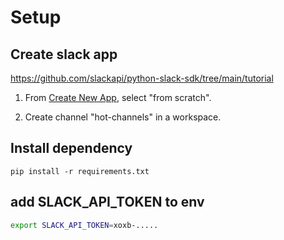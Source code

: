 # Setup

## Create slack app

https://github.com/slackapi/python-slack-sdk/tree/main/tutorial

1. From [Create New App](https://api.slack.com/apps?new_app=1), select "from scratch".

2. Create channel "hot-channels" in a workspace.

## Install dependency
```
pip install -r requirements.txt
```

## add SLACK_API_TOKEN to env

```bash
export SLACK_API_TOKEN=xoxb-.....
```
